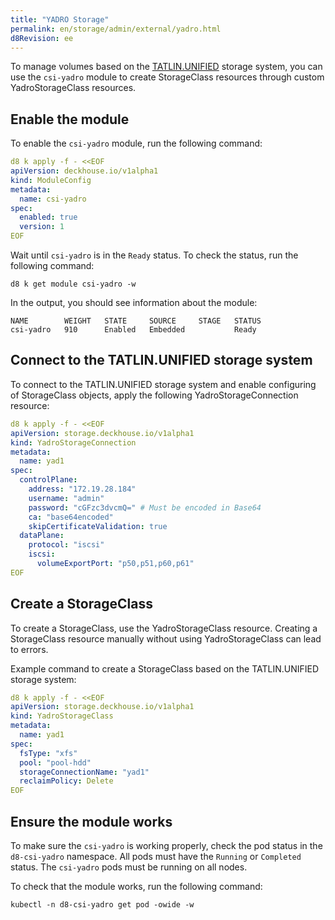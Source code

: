 ```yaml
---
title: "YADRO Storage"
permalink: en/storage/admin/external/yadro.html
d8Revision: ee
---
```


To manage volumes based on the [TATLIN.UNIFIED](https://yadro.com/ru/tatlin/unified) storage system,
you can use the `csi-yadro` module to create StorageClass resources through custom YadroStorageClass resources.

## Enable the module

To enable the `csi-yadro` module, run the following command:

```yaml
d8 k apply -f - <<EOF
apiVersion: deckhouse.io/v1alpha1
kind: ModuleConfig
metadata:
  name: csi-yadro
spec:
  enabled: true
  version: 1
EOF
```

Wait until `csi-yadro` is in the `Ready` status.
To check the status, run the following command:

```shell
d8 k get module csi-yadro -w
```

In the output, you should see information about the module:

```console
NAME        WEIGHT   STATE     SOURCE     STAGE   STATUS
csi-yadro   910      Enabled   Embedded           Ready
```

## Connect to the TATLIN.UNIFIED storage system

To connect to the TATLIN.UNIFIED storage system and enable configuring of StorageClass objects,
apply the following YadroStorageConnection resource:

```yaml
d8 k apply -f - <<EOF
apiVersion: storage.deckhouse.io/v1alpha1
kind: YadroStorageConnection
metadata:
  name: yad1
spec:
  controlPlane:
    address: "172.19.28.184"
    username: "admin"
    password: "cGFzc3dvcmQ=" # Must be encoded in Base64
    ca: "base64encoded"
    skipCertificateValidation: true
  dataPlane:
    protocol: "iscsi"
    iscsi:
      volumeExportPort: "p50,p51,p60,p61"
EOF
```

## Create a StorageClass

To create a StorageClass, use the YadroStorageClass resource.
Creating a StorageClass resource manually without using YadroStorageClass can lead to errors.

Example command to create a StorageClass based on the TATLIN.UNIFIED storage system:

```yaml
d8 k apply -f - <<EOF
apiVersion: storage.deckhouse.io/v1alpha1
kind: YadroStorageClass
metadata:
  name: yad1
spec:
  fsType: "xfs"
  pool: "pool-hdd"
  storageConnectionName: "yad1"
  reclaimPolicy: Delete
EOF
```

## Ensure the module works

To make sure the `csi-yadro` is working properly, check the pod status in the `d8-csi-yadro` namespace.
All pods must have the `Running` or `Completed` status.
The `csi-yadro` pods must be running on all nodes.

To check that the module works, run the following command:

```shell
kubectl -n d8-csi-yadro get pod -owide -w
```
